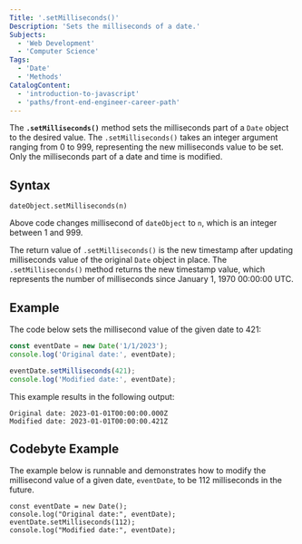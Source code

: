 ```yaml
---
Title: '.setMilliseconds()'
Description: 'Sets the milliseconds of a date.'
Subjects:
  - 'Web Development'
  - 'Computer Science'
Tags:
  - 'Date'
  - 'Methods'
CatalogContent:
  - 'introduction-to-javascript'
  - 'paths/front-end-engineer-career-path'
---
```


The **`.setMilliseconds()`** method sets the milliseconds part of a `Date` object to the desired value. The `.setMilliseconds()` takes an integer argument ranging from 0 to 999, representing the new milliseconds value to be set. Only the milliseconds part of a date and time is modified.

## Syntax

```pseudo
dateObject.setMilliseconds(n)
```

Above code changes millisecond of `dateObject` to `n`, which is an integer between 1 and 999.

The return value of `.setMilliseconds()` is the new timestamp after updating milliseconds value of the original `Date` object in place. The `.setMilliseconds()` method returns the new timestamp value, which represents the number of milliseconds since January 1, 1970 00:00:00 UTC.

## Example

The code below sets the millisecond value of the given date to 421:

```js
const eventDate = new Date('1/1/2023');
console.log('Original date:', eventDate);

eventDate.setMilliseconds(421);
console.log('Modified date:', eventDate);
```

This example results in the following output:

```shell
Original date: 2023-01-01T00:00:00.000Z
Modified date: 2023-01-01T00:00:00.421Z
```

## Codebyte Example

The example below is runnable and demonstrates how to modify the millisecond value of a given date, `eventDate`, to be 112 milliseconds in the future.

```codebyte/javascript
const eventDate = new Date();
console.log("Original date:", eventDate);
eventDate.setMilliseconds(112);
console.log("Modified date:", eventDate);
```
